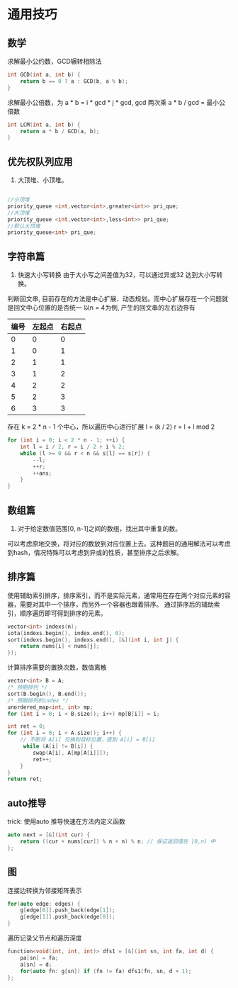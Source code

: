 # 通用技巧


## 数学

求解最小公约数，GCD辗转相除法
```c++
int GCD(int a, int b) {
    return b == 0 ? a : GCD(b, a % b);
}
```

求解最小公倍数，为 a * b = i * gcd  * j * gcd, gcd 两次乘 a * b / gcd = 最小公倍数
```c++
int LCM(int a, int b) {
    return a * b / GCD(a, b);
}
```


## 优先权队列应用

1. 大顶堆、小顶堆。
```cpp

//小顶堆
priority_queue <int,vector<int>,greater<int>> pri_que;
//大顶堆
priority_queue <int,vector<int>,less<int>> pri_que;
//默认大顶堆
priority_queue<int> pri_que;

```


## 字符串篇

1. 快速大小写转换
由于大小写之间差值为32，可以通过异或32 达到大小写转换。

判断回文串, 目前存在的方法是中心扩展、动态规划。而中心扩展存在一个问题就是回文中心位置的是否统一
以n = 4为例, 产生的回文串的左右边界有

| 编号 |  左起点 | 右起点 |
|-----| --------| -------|
|  0  |   0     | 0      |
|  1  |   0     | 1     |
| 2   |  1      |  1    |
| 3   |  1      | 2     |
| 4   | 2       | 2     |
| 5   | 2       | 3     |
| 6   | 3       | 3     |

存在 k = 2 * n - 1 个中心，所以遍历中心进行扩展 l = (k / 2) r = l + l mod 2
```cpp
for (int i = 0; i < 2 * n - 1; ++i) {
    int l = i / 2, r = i / 2 + i % 2;
    while (l >= 0 && r < n && s[l] == s[r]) {
        --l;
        ++r;
        ++ans;
    }
}
```


## 数组篇

1. 对于给定数值范围[0, n-1]之间的数组，找出其中重复的数。

可以考虑原地交换，将对应的数放到对应位置上去。这种题目的通用解法可以考虑到hash，情况特殊可以考虑到异或的性质，甚至排序之后求解。

## 排序篇

使用辅助索引排序，排序索引，而不是实际元素，通常用在存在两个对应元素的容器，需要对其中一个排序，而另外一个容器也跟着排序。
通过排序后的辅助索引，顺序遍历即可得到排序的元素。

```cpp
vector<int> indexs(n);
iota(indexs.begin(), index.end(), 0);
sort(indexs.begin(), indexs.end(), [&](int i, int j) {
    return nums[i] < nums[j];
});
```

计算排序需要的置换次数，数值离散
```cpp
vector<int> B = A;
/* 预期排列 */
sort(B.begin(), B.end());
/* 预期排列的index */
unordered_map<int, int> mp;
for (int i = 0; i < B.size(); i++) mp[B[i]] = i;

int ret = 0;
for (int i = 0; i < A.size(); i++) {
    // 不断将 A[i] 交换到目标位置，直到 A[i] = B[i]
     while (A[i] != B[i]) {
        swap(A[i], A[mp[A[i]]]);
        ret++;
    }
}
return ret;
```

## auto推导

trick: 使用auto 推导快速在方法内定义函数
```cpp
auto next = [&](int cur) {
    return ((cur + nums[cur]) % n + n) % n; // 保证返回值在 [0,n) 中
};
```

## 图

连接边转换为邻接矩阵表示
```c++
for(auto edge: edges) {
    g[edge[0]].push_back(edge[1]);
    g[edge[1]].push_back(edge[0]);
}
```

遍历记录父节点和遍历深度
```c++
function<void(int, int, int)> dfs1 = [&](int sn, int fa, int d) {
    pa[sn] = fa;
    a[sn] = d;
    for(auto fn: g[sn]) if (fn != fa) dfs1(fn, sn, d + 1);
};
```


